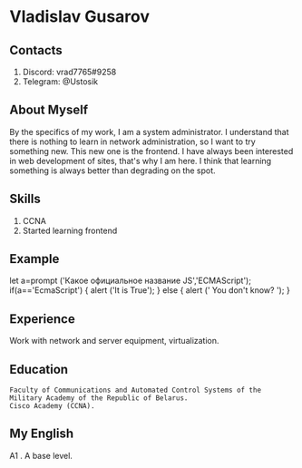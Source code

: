 # Vladislav Gusarov

## Contacts

1. Discord: vrad7765#9258 
2. Telegram: @Ustosik 

## About Myself

By the specifics of my work, I am a system administrator. I understand that there is nothing to learn in network administration, so I want to try something new. This new one is the frontend. I have always been interested in web development of sites, that's why I am here. I think that learning something is always better than degrading on the spot.

## Skills

1. CCNA
2. Started learning frontend

## Example
 

let a=prompt ('Какое официальное название JS','ECMAScript');
if(a=='EcmaScript')
    { 
     alert ('It is True'); 
    }
else
    { 
    alert (' You don't know? ');
    }
    
## Experience

Work with network and server equipment, virtualization.

## Education

    Faculty of Communications and Automated Control Systems of the Military Academy of the Republic of Belarus.
    Cisco Academy (CCNA).
## My English

A1 . A base level.



